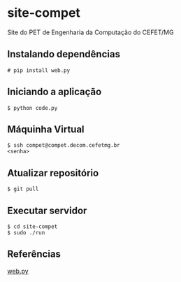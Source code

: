 # site-compet
Site do PET de Engenharia da Computação do CEFET/MG

## Instalando dependências
```
# pip install web.py
```


## Iniciando a aplicação

```
$ python code.py
```


## Máquinha Virtual

```
$ ssh compet@compet.decom.cefetmg.br
<senha>
```

## Atualizar repositório

```
$ git pull
```


## Executar servidor

```
$ cd site-compet
$ sudo ./run
```

## Referências

[web.py](http://webpy.org/)
